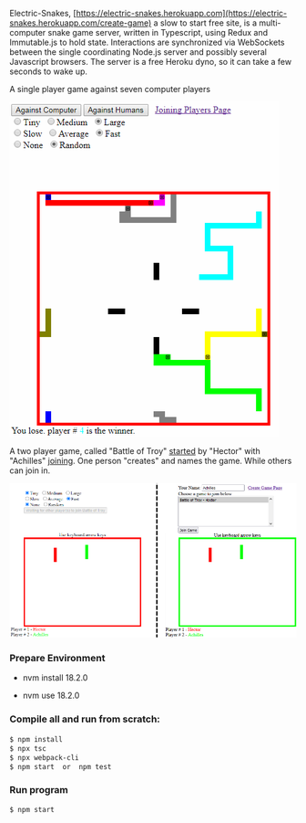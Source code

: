 Electric-Snakes, [https://electric-snakes.herokuapp.com](https://electric-snakes.herokuapp.com/create-game) a slow to start free site, is a multi-computer snake game server, written in Typescript, using Redux and Immutable.js to hold state.
Interactions are synchronized via WebSockets between the single coordinating Node.js server and possibly several Javascript browsers.
The server is a free Heroku dyno, so it can take a few seconds to wake up.

A single player game against seven computer players

![one person](images/electric-snakes.png)

A two player game, called "Battle of Troy" [started](https://electric-snakes.herokuapp.com/create-game) by "Hector" with "Achilles" [joining](https://electric-snakes.herokuapp.com/join-game).
One person "creates" and names the game. While others can join in.

![two people](images/two-browsers.png)

### Prepare Environment

- nvm install 18.2.0

- nvm use 18.2.0

### Compile all and run from scratch:

    $ npm install
    $ npx tsc
    $ npx webpack-cli
    $ npm start  or  npm test


### Run program

    $ npm start